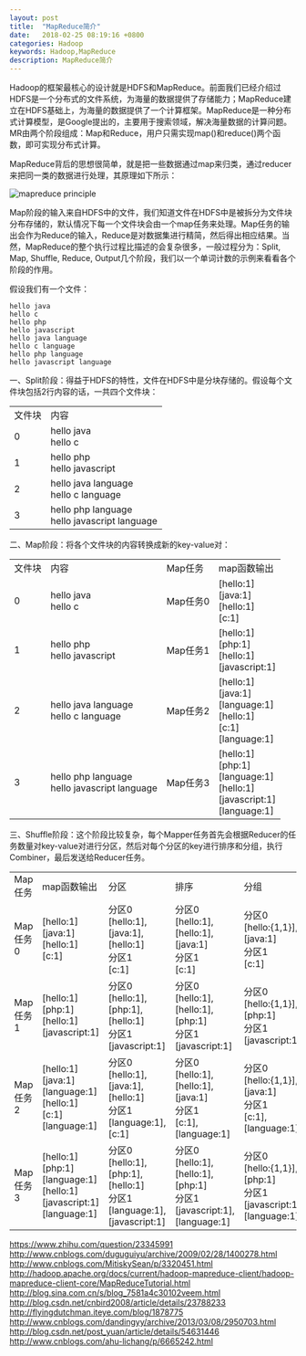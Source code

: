 ```yaml
---
layout: post
title:  "MapReduce简介"
date:   2018-02-25 08:19:16 +0800
categories: Hadoop
keywords: Hadoop,MapReduce
description: MapReduce简介
---
```

Hadoop的框架最核心的设计就是HDFS和MapReduce。前面我们已经介绍过HDFS是一个分布式的文件系统，为海量的数据提供了存储能力；MapReduce建立在HDFS基础上，为海量的数据提供了一个计算框架。MapReduce是一种分布式计算模型，是Google提出的，主要用于搜索领域，解决海量数据的计算问题。MR由两个阶段组成：Map和Reduce，用户只需实现map()和reduce()两个函数，即可实现分布式计算。

MapReduce背后的思想很简单，就是把一些数据通过map来归类，通过reducer来把同一类的数据进行处理，其原理如下所示：

![mapreduce principle]({{site.baseurl}}/pic/hadoop/6.svg)

Map阶段的输入来自HDFS中的文件，我们知道文件在HDFS中是被拆分为文件块分布存储的，默认情况下每一个文件块会由一个map任务来处理。Map任务的输出会作为Reduce的输入，Reduce是对数据集进行精简，然后得出相应结果。当然，MapReduce的整个执行过程比描述的会复杂很多，一般过程分为：Split, Map, Shuffle, Reduce, Output几个阶段，我们以一个单词计数的示例来看看各个阶段的作用。

假设我们有一个文件：

```text
hello java
hello c
hello php
hello javascript
hello java language
hello c language
hello php language
hello javascript language
```

一、Split阶段：得益于HDFS的特性，文件在HDFS中是分块存储的。假设每个文件块包括2行内容的话，一共四个文件块：

<div class="row">
<div class="col-sm-6">
<table class="table table-bordered table-condensed table-striped text-left">
<tr class="info"><td>文件块</td><td>内容</td></tr>
<tr><td>0</td><td>hello java<br/>hello c</td></tr>
<tr><td>1</td><td>hello php<br/>hello javascript</td></tr>
<tr><td>2</td><td>hello java language<br/>hello c language</td></tr>
<tr><td>3</td><td>hello php language<br/>hello javascript language</td></tr>
</table>
</div>
</div>

二、Map阶段：将各个文件块的内容转换成新的key-value对：

<div class="row">
<div class="col-sm-8">
<table class="table table-bordered table-condensed table-striped text-left">
<tr class="info"><td>文件块</td><td>内容</td><td>Map任务</td><td>map函数输出</td></tr>
<tr><td>0</td><td>hello java<br/>hello c</td><td>Map任务0</td><td>[hello:1]<br/>[java:1]<br/>[hello:1]<br/>[c:1]</td></tr>
<tr><td>1</td><td>hello php<br/>hello javascript</td><td>Map任务1</td><td>[hello:1]<br/>[php:1]<br/>[hello:1]<br/>[javascript:1]</td></tr>
<tr><td>2</td><td>hello java language<br/>hello c language</td><td>Map任务2</td><td>[hello:1]<br/>[java:1]<br/>[language:1]<br/>[hello:1]<br/>[c:1]<br/>[language:1]</td></tr>
<tr><td>3</td><td>hello php language<br/>hello javascript language</td><td>Map任务3</td><td>[hello:1]<br/>[php:1]<br/>[language:1]<br/>[hello:1]<br/>[javascript:1]<br/>[language:1]</td></tr>
</table>
</div>
</div>

三、Shuffle阶段：这个阶段比较复杂，每个Mapper任务首先会根据Reducer的任务数量对key-value对进行分区，然后对每个分区的key进行排序和分组，执行Combiner，最后发送给Reducer任务。

<div class="row">
<div class="col-sm-12">
<table class="table table-bordered table-condensed table-striped text-left">
<tr class="info"><td>Map任务</td><td>map函数输出</td><td>分区</td><td>排序</td><td>分组</td><td>Combiner</td></tr>
<tr><td>Map任务0</td><td>[hello:1]<br/>[java:1]<br/>[hello:1]<br/>[c:1]</td><td>分区0<br/>[hello:1],[java:1],[hello:1]<br/>分区1<br/>[c:1]</td><td>分区0<br/>[hello:1],[hello:1],[java:1]<br/>分区1<br/>[c:1]</td><td>分区0<br/>[hello:{1,1}],[java:1]<br/>分区1<br/>[c:1]</td><td>分区0<br/>[hello:2],[java:1]<br/>分区1<br/>[c:1]</td></tr>
<tr><td>Map任务1</td><td>[hello:1]<br/>[php:1]<br/>[hello:1]<br/>[javascript:1]</td><td>分区0<br/>[hello:1],[php:1],[hello:1]<br/>分区1<br/>[javascript:1]</td><td>分区0<br/>[hello:1],[hello:1],[php:1]<br/>分区1<br/>[javascript:1]</td><td>分区0<br/>[hello:{1,1}],[php:1]<br/>分区1<br/>[javascript:1]</td><td>分区0<br/>[hello:2],[php:1]<br/>分区1<br/>[javascript:1]</td></tr>
<tr><td>Map任务2</td><td>[hello:1]<br/>[java:1]<br/>[language:1]<br/>[hello:1]<br/>[c:1]<br/>[language:1]</td><td>分区0<br/>[hello:1],[java:1],[hello:1]<br/>分区1<br/>[language:1],[c:1]</td><td>分区0<br/>[hello:1],[hello:1],[java:1]<br/>分区1<br/>[c:1],[language:1]</td><td>分区0<br/>[hello:{1,1}],[java:1]<br/>分区1<br/>[c:1],[language:1]</td><td>分区0<br/>[hello:2],[java:1]<br/>分区1<br/>[c:1],[language:1]</td></tr>
<tr><td>Map任务3</td><td>[hello:1]<br/>[php:1]<br/>[language:1]<br/>[hello:1]<br/>[javascript:1]<br/>[language:1]</td><td>分区0<br/>[hello:1],[php:1],[hello:1]<br/>分区1<br/>[language:1],[javascript:1]</td><td>分区0<br/>[hello:1],[hello:1],[php:1]<br/>分区1<br/>[javascript:1],[language:1]</td><td>分区0<br/>[hello:{1,1}],[php:1]<br/>分区1<br/>[javascript:1],[language:1]</td><td>分区0<br/>[hello:2],[php:1]<br/>分区1<br/>[javascript:1],[language:1]</td></tr>
</table>
</div>
</div>

https://www.zhihu.com/question/23345991
http://www.cnblogs.com/duguguiyu/archive/2009/02/28/1400278.html
http://www.cnblogs.com/MitiskySean/p/3320451.html
http://hadoop.apache.org/docs/current/hadoop-mapreduce-client/hadoop-mapreduce-client-core/MapReduceTutorial.html
http://blog.sina.com.cn/s/blog_7581a4c30102veem.html
http://blog.csdn.net/cnbird2008/article/details/23788233
http://flyingdutchman.iteye.com/blog/1878775
http://www.cnblogs.com/dandingyy/archive/2013/03/08/2950703.html
http://blog.csdn.net/post_yuan/article/details/54631446
http://www.cnblogs.com/ahu-lichang/p/6665242.html
